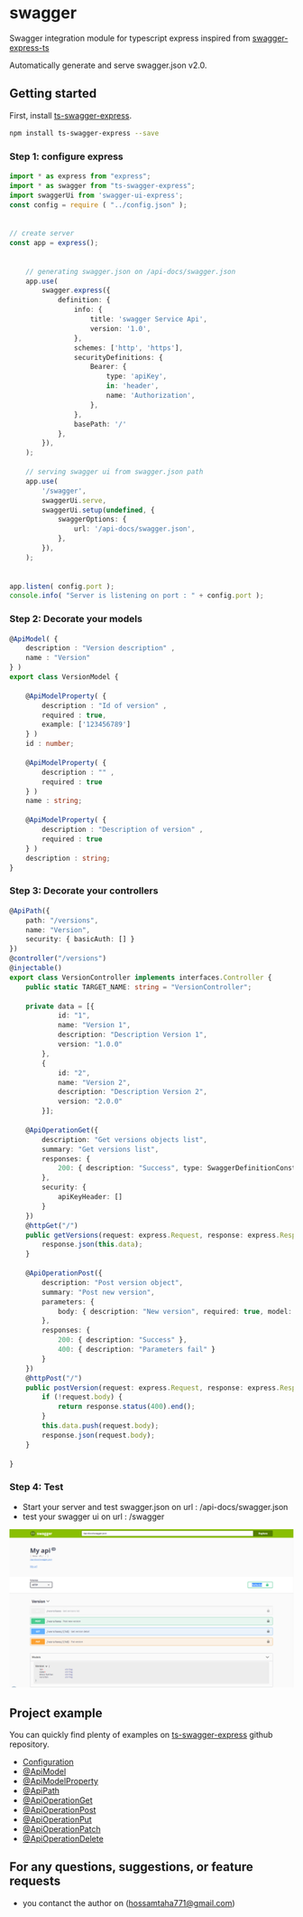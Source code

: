 # swagger


Swagger integration module for typescript express inspired from [swagger-express-ts](https://www.npmjs.com/package/swagger-express-ts)

Automatically generate and serve swagger.json v2.0.


## Getting started

First, install [ts-swagger-express](https://github.com/hossamt93/ts-swagger-express.git).

```sh
npm install ts-swagger-express --save
```

### Step 1: configure express

```ts
import * as express from "express";
import * as swagger from "ts-swagger-express";
import swaggerUi from 'swagger-ui-express';
const config = require ( "../config.json" );


// create server
const app = express();


    // generating swagger.json on /api-docs/swagger.json
    app.use(
        swagger.express({
            definition: {
                info: {
                    title: 'swagger Service Api',
                    version: '1.0',
                },
                schemes: ['http', 'https'],
                securityDefinitions: {
                    Bearer: {
                        type: 'apiKey',
                        in: 'header',
                        name: 'Authorization',
                    },
                },
                basePath: '/'
            },
        }),
    );

    // serving swagger ui from swagger.json path
    app.use(
        '/swagger',
        swaggerUi.serve,
        swaggerUi.setup(undefined, {
            swaggerOptions: {
                url: '/api-docs/swagger.json',
            },
        }),
    );


app.listen( config.port );
console.info( "Server is listening on port : " + config.port );

```

### Step 2: Decorate your models

```ts
@ApiModel( {
    description : "Version description" ,
    name : "Version"
} )
export class VersionModel {

    @ApiModelProperty( {
        description : "Id of version" ,
        required : true,
        example: ['123456789']
    } )
    id : number;

    @ApiModelProperty( {
        description : "" ,
        required : true
    } )
    name : string;

    @ApiModelProperty( {
        description : "Description of version" ,
        required : true
    } )
    description : string;
}
```

### Step 3: Decorate your controllers

```ts
@ApiPath({
    path: "/versions",
    name: "Version",
    security: { basicAuth: [] }
})
@controller("/versions")
@injectable()
export class VersionController implements interfaces.Controller {
    public static TARGET_NAME: string = "VersionController";
    
    private data = [{
            id: "1",
            name: "Version 1",
            description: "Description Version 1",
            version: "1.0.0"
        },
        {
            id: "2",
            name: "Version 2",
            description: "Description Version 2",
            version: "2.0.0"
        }];

    @ApiOperationGet({
        description: "Get versions objects list",
        summary: "Get versions list",
        responses: {
            200: { description: "Success", type: SwaggerDefinitionConstant.Response.Type.ARRAY, model: "Version" }
        },
        security: {
            apiKeyHeader: []
        }
    })
    @httpGet("/")
    public getVersions(request: express.Request, response: express.Response, next: express.NextFunction): void {
        response.json(this.data);
    }

    @ApiOperationPost({
        description: "Post version object",
        summary: "Post new version",
        parameters: {
            body: { description: "New version", required: true, model: "Version" }
        },
        responses: {
            200: { description: "Success" },
            400: { description: "Parameters fail" }
        }
    })
    @httpPost("/")
    public postVersion(request: express.Request, response: express.Response, next: express.NextFunction): void {
        if (!request.body) {
            return response.status(400).end();
        }
        this.data.push(request.body);
        response.json(request.body);
    }

}
```

### Step 4: Test

 - Start your server and test swagger.json on url : /api-docs/swagger.json
 - test your swagger ui on url : /swagger

![](./examples/img/swagger-ui.png)

## Project example

You can quickly find plenty of examples on [ts-swagger-express](https://github.com/hossamt93/ts-swagger-express.git) github repository.

- [Configuration](./examples/configuration.md)
- [@ApiModel](./examples/api-model.decorator.md)
- [@ApiModelProperty](./examples/api-model-property.decorator.md)
- [@ApiPath](./examples/api-path.decorator.md)
- [@ApiOperationGet](./examples/api-operation-get.decorator.md)
- [@ApiOperationPost](./examples/api-operation-post.decorator.md)
- [@ApiOperationPut](./examples/api-operation-put.decorator.md)
- [@ApiOperationPatch](./examples/api-operation-patch.decorator.md)
- [@ApiOperationDelete](./examples/api-operation-delete.decorator.md)

## For any questions, suggestions, or feature requests
- you contanct the author on (hossamtaha771@gmail.com)